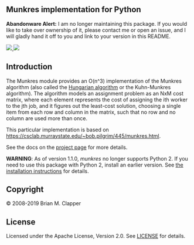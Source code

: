 Munkres implementation for Python
---------------------------------

**Abandonware Alert:** I am no longer maintaining this package. If you
would like to take over ownership of it, please contact me or open an
issue, and I will gladly hand it off to you and link to your version in
this README.

<a href="https://pypi.python.org/pypi/munkres" target="_blank">
<img src="https://img.shields.io/pypi/v/munkres.png">
</a>
<a href="https://travis-ci.org/bmc/munkres">
<img src="https://travis-ci.org/bmc/munkres.svg?branch=master"/>
</a>

## Introduction

The Munkres module provides an O(n^3) implementation of the Munkres algorithm
(also called the [Hungarian algorithm][] or the Kuhn-Munkres algorithm).
The algorithm models an assignment problem as an NxM cost matrix, where
each element represents the cost of assigning the ith worker to the jth
job, and it figures out the least-cost solution, choosing a single item
from each row and column in the matrix, such that no row and no column are
used more than once.

This particular implementation is based on 
<https://csclab.murraystate.edu/~bob.pilgrim/445/munkres.html>.

[Hungarian algorithm]: https://en.wikipedia.org/wiki/Hungarian_algorithm

See the docs on the [project page][] for more details.

**WARNING**: As of version 1.1.0, _munkres_ no longer supports Python 2.
If you need to use this package with Python 2, install an earlier version.
See [the installation instructions](http://software.clapper.org/munkres/#installing) 
for details.

[project page]: https://software.clapper.org/munkres/

## Copyright

&copy; 2008-2019 Brian M. Clapper

## License

Licensed under the Apache License, Version 2.0. See
[LICENSE](LICENSE.md) for details.
